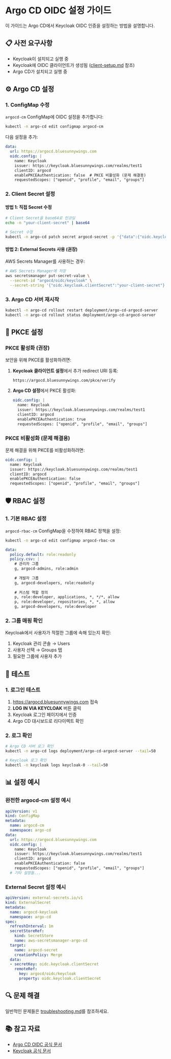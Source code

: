 # Argo CD OIDC 설정 가이드

이 가이드는 Argo CD에서 Keycloak OIDC 인증을 설정하는 방법을 설명합니다.

## 📋 사전 요구사항

- Keycloak이 설치되고 실행 중
- Keycloak에 OIDC 클라이언트가 생성됨 ([client-setup.md](client-setup.md) 참조)
- Argo CD가 설치되고 실행 중

## ⚙️ Argo CD 설정

### 1. ConfigMap 수정

`argocd-cm` ConfigMap에 OIDC 설정을 추가합니다:

```bash
kubectl -n argo-cd edit configmap argocd-cm
```

다음 설정을 추가:

```yaml
data:
  url: https://argocd.bluesunnywings.com
  oidc.config: |
    name: Keycloak
    issuer: https://keycloak.bluesunnywings.com/realms/test1
    clientID: argocd
    enablePKCEAuthentication: false  # PKCE 비활성화 (문제 해결용)
    requestedScopes: ["openid", "profile", "email", "groups"]
```

### 2. Client Secret 설정

#### 방법 1: 직접 Secret 수정

```bash
# Client Secret을 base64로 인코딩
echo -n "your-client-secret" | base64

# Secret 수정
kubectl -n argo-cd patch secret argocd-secret -p '{"data":{"oidc.keycloak.clientSecret":"base64-encoded-secret"}}'
```

#### 방법 2: External Secrets 사용 (권장)

AWS Secrets Manager를 사용하는 경우:

```bash
# AWS Secrets Manager에 저장
aws secretsmanager put-secret-value \
  --secret-id "argocd/oidc/keycloak" \
  --secret-string '{"oidc.keycloak.clientSecret":"your-client-secret"}'
```

### 3. Argo CD 서버 재시작

```bash
kubectl -n argo-cd rollout restart deployment/argo-cd-argocd-server
kubectl -n argo-cd rollout status deployment/argo-cd-argocd-server
```

## 🔧 PKCE 설정

### PKCE 활성화 (권장)

보안을 위해 PKCE를 활성화하려면:

1. **Keycloak 클라이언트 설정**에서 추가 redirect URI 등록:
   ```
   https://argocd.bluesunnywings.com/pkce/verify
   ```

2. **Argo CD 설정**에서 PKCE 활성화:
   ```yaml
   oidc.config: |
     name: Keycloak
     issuer: https://keycloak.bluesunnywings.com/realms/test1
     clientID: argocd
     enablePKCEAuthentication: true
     requestedScopes: ["openid", "profile", "email", "groups"]
   ```

### PKCE 비활성화 (문제 해결용)

문제 해결을 위해 PKCE를 비활성화하려면:

```yaml
oidc.config: |
  name: Keycloak
  issuer: https://keycloak.bluesunnywings.com/realms/test1
  clientID: argocd
  enablePKCEAuthentication: false
  requestedScopes: ["openid", "profile", "email", "groups"]
```

## 🛡️ RBAC 설정

### 1. 기본 RBAC 설정

`argocd-rbac-cm` ConfigMap을 수정하여 RBAC 정책을 설정:

```bash
kubectl -n argo-cd edit configmap argocd-rbac-cm
```

```yaml
data:
  policy.default: role:readonly
  policy.csv: |
    # 관리자 그룹
    g, argocd-admins, role:admin
    
    # 개발자 그룹
    g, argocd-developers, role:readonly
    
    # 커스텀 역할 정의
    p, role:developer, applications, *, */*, allow
    p, role:developer, repositories, *, *, allow
    g, argocd-developers, role:developer
```

### 2. 그룹 매핑 확인

Keycloak에서 사용자가 적절한 그룹에 속해 있는지 확인:

1. Keycloak 관리 콘솔 → Users
2. 사용자 선택 → Groups 탭
3. 필요한 그룹에 사용자 추가

## 🧪 테스트

### 1. 로그인 테스트

1. https://argocd.bluesunnywings.com 접속
2. **LOG IN VIA KEYCLOAK** 버튼 클릭
3. Keycloak 로그인 페이지에서 인증
4. Argo CD 대시보드로 리다이렉트 확인

### 2. 로그 확인

```bash
# Argo CD 서버 로그 확인
kubectl -n argo-cd logs deployment/argo-cd-argocd-server --tail=50

# Keycloak 로그 확인
kubectl -n keycloak logs keycloak-0 --tail=50
```

## 📊 설정 예시

### 완전한 argocd-cm 설정 예시

```yaml
apiVersion: v1
kind: ConfigMap
metadata:
  name: argocd-cm
  namespace: argo-cd
data:
  url: https://argocd.bluesunnywings.com
  oidc.config: |
    name: Keycloak
    issuer: https://keycloak.bluesunnywings.com/realms/test1
    clientID: argocd
    enablePKCEAuthentication: false
    requestedScopes: ["openid", "profile", "email", "groups"]
  # 기타 설정들...
```

### External Secret 설정 예시

```yaml
apiVersion: external-secrets.io/v1
kind: ExternalSecret
metadata:
  name: argocd-keycloak
  namespace: argo-cd
spec:
  refreshInterval: 1m
  secretStoreRef:
    kind: SecretStore
    name: aws-secretsmanager-argo-cd
  target:
    name: argocd-secret
    creationPolicy: Merge
  data:
  - secretKey: oidc.keycloak.clientSecret
    remoteRef:
      key: argocd/oidc/keycloak
      property: oidc.keycloak.clientSecret
```

## 🔍 문제 해결

일반적인 문제들은 [troubleshooting.md](troubleshooting.md)를 참조하세요.

## 📚 참고 자료

- [Argo CD OIDC 공식 문서](https://argo-cd.readthedocs.io/en/stable/operator-manual/user-management/#oidc)
- [Keycloak 공식 문서](https://www.keycloak.org/documentation)